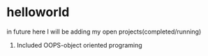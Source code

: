 # helloworld
in future here I will be adding my open projects(completed/running) 

1. Included OOPS-object oriented programing